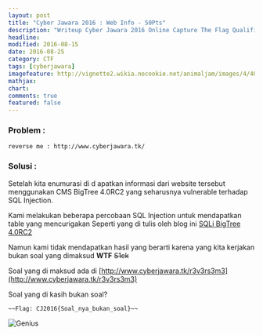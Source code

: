 ```yaml
---
layout: post
title: "Cyber Jawara 2016 : Web Info - 50Pts"
description: "Writeup Cyber Jawara 2016 Online Capture The Flag Qualification"
headline: 
modified: 2016-08-15
date: 2016-08-25
category: CTF
tags: [cyberjawara]
imagefeature: http://vignette2.wikia.nocookie.net/animaljam/images/4/40/623px-Genius-meme.png
mathjax: 
chart: 
comments: true
featured: false
---
```


### Problem :

`reverse me : http://www.cyberjawara.tk/`


### Solusi :

Setelah kita enumurasi di d apatkan informasi dari website tersebut 
menggunakan CMS BigTree 4.0RC2 yang seharusnya vulnerable terhadap SQL Injection.

Kami melakukan beberapa percobaan SQL Injection untuk mendapatkan table yang mencurigakan
Seperti yang di tulis oleh blog ini [SQLi BigTree 4.0RC2](https://exploit.ph/web-hacking/2015/02/08/a-web-hack/)

Namun kami tidak mendapatkan hasil yang berarti karena yang kita kerjakan bukan soal 
yang dimaksud **WTF** ~~S1ck~~

Soal yang di maksud ada di [http://www.cyberjawara.tk/r3v3rs3m3](http://www.cyberjawara.tk/r3v3rs3m3)

Soal yang di kasih bukan soal? 

`~~Flag: CJ2016{Soal_nya_bukan_soal}~~`

![Genius](http://vignette2.wikia.nocookie.net/animaljam/images/4/40/623px-Genius-meme.png)